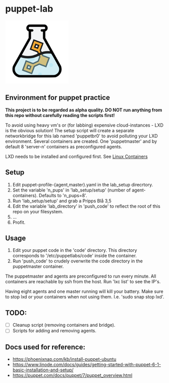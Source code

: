 # puppet-lab

<img width="200" src="icon.svg">

## Environment for puppet practice

**This project is to be regarded as alpha quality. DO NOT run anything from this
repo without carefully reading the scripts first!**

To avoid using heavy vm's or (for labbing) expensive cloud-instances - LXD is 
the obvious solution!
The setup script will create a separate networkbridge for this lab named
'puppetbr0' to avoid polluting your LXD environment.
Several containers are created. One 'puppetmaster' and by default 8 'server-n'
containers as preconfigured agents.

LXD needs to be installed and configured first. See [Linux Containers](https://linuxcontainers.org/lxd/getting-started-cli/)

## Setup

  1. Edit puppet-profile-{agent,master}.yaml in the lab_setup direcrtory.
  2. Set the variable 'n_pups' in 'lab_setup/setup' (number of agent-containers).
     Defaults to 'n_pups=8'.
  3. Run 'lab_setup/setup' and grab a Pripps Blå 3,5
  4. Edit the variable 'lab_directory' in 'push_code' to reflect the root of
     this repo on your filesystem.
  5. ...
  6. Profit. 

## Usage

  1. Edit your puppet code in the 'code' directory.
     This directory corresponds to '/etc/puppetlabs/code' inside the container.
  2. Run 'push_code' to crudely overwrite the code directory in the puppetmaster
     container.

The puppetmaster and agents are preconfigured to run every minute.
All containers are reachable by ssh from the host.
Run 'lxc list' to see the IP's.

Having eight agents and one master running will kill your battery. Make sure to
stop lxd or your containers when not using them. I.e. 'sudo snap stop lxd'.

## TODO:
- [ ] Cleanup script (removing containers and bridge).
- [ ] Scripts for adding and removing agents.

## Docs used for reference:

  * https://phoenixnap.com/kb/install-puppet-ubuntu
  * https://www.linode.com/docs/guides/getting-started-with-puppet-6-1-basic-installation-and-setup/
  * https://puppet.com/docs/puppet/7/puppet_overview.html


